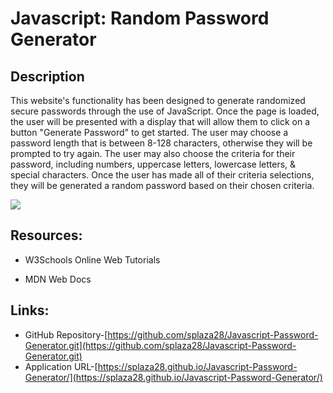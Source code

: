 # **Javascript: Random Password Generator** #
 

## Description ##
This website's functionality has been designed to generate randomized secure passwords through the use of JavaScript. Once the page is loaded, the user will be presented with a display that will allow them to click on a button "Generate Password" to get started. The user may choose a password length that is between 8-128 characters, otherwise they will be prompted to try again. The user may also choose the criteria for their password, including numbers, uppercase letters, lowercase letters, & special characters. Once the user has made all of their criteria selections, they will be generated a random password based on their chosen criteria. 


![]([https://raw.githubusercontent.com/splaza28/Javascript-Password-Generator/main/Password%20Generator%20Screenshot.png](https://raw.githubusercontent.com/splaza28/Javascript-Password-Generator/main/Password%20Generator%20Screenshot.png))



## Resources: ##



- W3Schools Online Web Tutorials
 
- MDN Web Docs
## Links: ##

- GitHub Repository-[https://github.com/splaza28/Javascript-Password-Generator.git](https://github.com/splaza28/Javascript-Password-Generator.git)
- Application URL-[https://splaza28.github.io/Javascript-Password-Generator/](https://splaza28.github.io/Javascript-Password-Generator/)